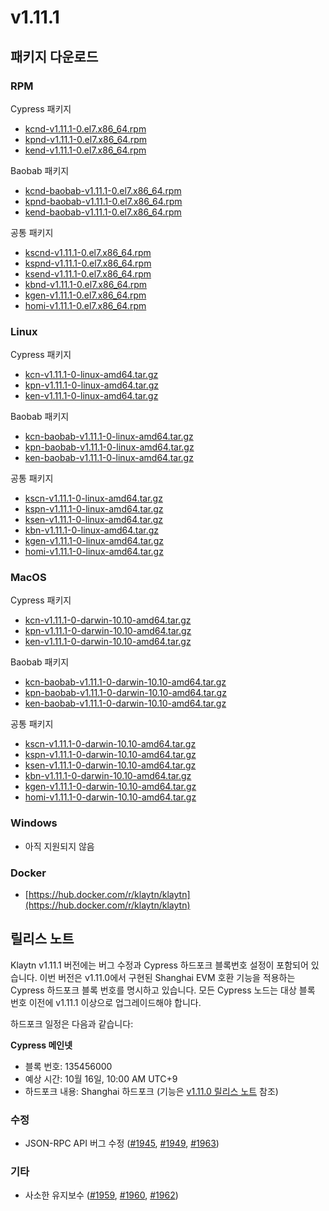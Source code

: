 # v1.11.1

## 패키지 다운로드

### RPM <a id="rpm"></a>

Cypress 패키지

- [kcnd-v1.11.1-0.el7.x86_64.rpm](https://packages.klaytn.net/klaytn/v1.11.1/kcnd-v1.11.1-0.el7.x86_64.rpm)
- [kpnd-v1.11.1-0.el7.x86_64.rpm](https://packages.klaytn.net/klaytn/v1.11.1/kpnd-v1.11.1-0.el7.x86_64.rpm)
- [kend-v1.11.1-0.el7.x86_64.rpm](https://packages.klaytn.net/klaytn/v1.11.1/kend-v1.11.1-0.el7.x86_64.rpm)

Baobab 패키지

- [kcnd-baobab-v1.11.1-0.el7.x86_64.rpm](https://packages.klaytn.net/klaytn/v1.11.1/kcnd-baobab-v1.11.1-0.el7.x86_64.rpm)
- [kpnd-baobab-v1.11.1-0.el7.x86_64.rpm](https://packages.klaytn.net/klaytn/v1.11.1/kpnd-baobab-v1.11.1-0.el7.x86_64.rpm)
- [kend-baobab-v1.11.1-0.el7.x86_64.rpm](https://packages.klaytn.net/klaytn/v1.11.1/kend-baobab-v1.11.1-0.el7.x86_64.rpm)

공통 패키지

- [kscnd-v1.11.1-0.el7.x86_64.rpm](https://packages.klaytn.net/klaytn/v1.11.1/kscnd-v1.11.1-0.el7.x86_64.rpm)
- [kspnd-v1.11.1-0.el7.x86_64.rpm](https://packages.klaytn.net/klaytn/v1.11.1/kspnd-v1.11.1-0.el7.x86_64.rpm)
- [ksend-v1.11.1-0.el7.x86_64.rpm](https://packages.klaytn.net/klaytn/v1.11.1/ksend-v1.11.1-0.el7.x86_64.rpm)
- [kbnd-v1.11.1-0.el7.x86_64.rpm](https://packages.klaytn.net/klaytn/v1.11.1/kbnd-v1.11.0-1.el7.x86_64.rpm)
- [kgen-v1.11.1-0.el7.x86_64.rpm](https://packages.klaytn.net/klaytn/v1.11.1/kgen-v1.11.0-1.el7.x86_64.rpm)
- [homi-v1.11.1-0.el7.x86_64.rpm](https://packages.klaytn.net/klaytn/v1.11.1/homi-v1.11.0-1.el7.x86_64.rpm)

### Linux <a id="linux"></a>

Cypress 패키지

- [kcn-v1.11.1-0-linux-amd64.tar.gz](https://packages.klaytn.net/klaytn/v1.11.1/kcn-v1.11.1-0-linux-amd64.tar.gz)
- [kpn-v1.11.1-0-linux-amd64.tar.gz](https://packages.klaytn.net/klaytn/v1.11.1/kpn-v1.11.1-0-linux-amd64.tar.gz)
- [ken-v1.11.1-0-linux-amd64.tar.gz](https://packages.klaytn.net/klaytn/v1.11.1/ken-v1.11.1-0-linux-amd64.tar.gz)

Baobab 패키지

- [kcn-baobab-v1.11.1-0-linux-amd64.tar.gz](https://packages.klaytn.net/klaytn/v1.11.1/kcn-baobab-v1.11.1-0-linux-amd64.tar.gz)
- [kpn-baobab-v1.11.1-0-linux-amd64.tar.gz](https://packages.klaytn.net/klaytn/v1.11.1/kpn-baobab-v1.11.1-0-linux-amd64.tar.gz)
- [ken-baobab-v1.11.1-0-linux-amd64.tar.gz](https://packages.klaytn.net/klaytn/v1.11.1/ken-baobab-v1.11.1-0-linux-amd64.tar.gz)

공통 패키지

- [kscn-v1.11.1-0-linux-amd64.tar.gz](https://packages.klaytn.net/klaytn/v1.11.1/kscn-v1.11.1-0-linux-amd64.tar.gz)
- [kspn-v1.11.1-0-linux-amd64.tar.gz](https://packages.klaytn.net/klaytn/v1.11.1/kspn-v1.11.1-0-linux-amd64.tar.gz)
- [ksen-v1.11.1-0-linux-amd64.tar.gz](https://packages.klaytn.net/klaytn/v1.11.1/ksen-v1.11.1-0-linux-amd64.tar.gz)
- [kbn-v1.11.1-0-linux-amd64.tar.gz](https://packages.klaytn.net/klaytn/v1.11.1/kbn-v1.11.0-1-linux-amd64.tar.gz)
- [kgen-v1.11.1-0-linux-amd64.tar.gz](https://packages.klaytn.net/klaytn/v1.11.1/kgen-v1.11.1-0-linux-amd64.tar.gz)
- [homi-v1.11.1-0-linux-amd64.tar.gz](https://packages.klaytn.net/klaytn/v1.11.1/homi-v1.11.1-0-linux-amd64.tar.gz)

### MacOS <a id="macos"></a>

Cypress 패키지

- [kcn-v1.11.1-0-darwin-10.10-amd64.tar.gz](https://packages.klaytn.net/klaytn/v1.11.1/kcn-v1.11.1-0-darwin-10.10-amd64.tar.gz)
- [kpn-v1.11.1-0-darwin-10.10-amd64.tar.gz](https://packages.klaytn.net/klaytn/v1.11.1/kpn-v1.11.1-0-darwin-10.10-amd64.tar.gz)
- [ken-v1.11.1-0-darwin-10.10-amd64.tar.gz](https://packages.klaytn.net/klaytn/v1.11.1/ken-v1.11.1-0-darwin-10.10-amd64.tar.gz)

Baobab 패키지

- [kcn-baobab-v1.11.1-0-darwin-10.10-amd64.tar.gz](https://packages.klaytn.net/klaytn/v1.11.1/kcn-baobab-v1.11.1-0-darwin-10.10-amd64.tar.gz)
- [kpn-baobab-v1.11.1-0-darwin-10.10-amd64.tar.gz](https://packages.klaytn.net/klaytn/v1.11.1/kpn-baobab-v1.11.1-0-darwin-10.10-amd64.tar.gz)
- [ken-baobab-v1.11.1-0-darwin-10.10-amd64.tar.gz](https://packages.klaytn.net/klaytn/v1.11.1/ken-baobab-v1.11.1-0-darwin-10.10-amd64.tar.gz)

공통 패키지

- [kscn-v1.11.1-0-darwin-10.10-amd64.tar.gz](https://packages.klaytn.net/klaytn/v1.11.1/kscn-v1.11.1-0-darwin-10.10-amd64.tar.gz)
- [kspn-v1.11.1-0-darwin-10.10-amd64.tar.gz](https://packages.klaytn.net/klaytn/v1.11.1/kspn-v1.11.1-0-darwin-10.10-amd64.tar.gz)
- [ksen-v1.11.1-0-darwin-10.10-amd64.tar.gz](https://packages.klaytn.net/klaytn/v1.11.1/ksen-v1.11.1-0-darwin-10.10-amd64.tar.gz)
- [kbn-v1.11.1-0-darwin-10.10-amd64.tar.gz](https://packages.klaytn.net/klaytn/v1.11.1/kbn-v1.11.0-1-darwin-10.10-amd64.tar.gz)
- [kgen-v1.11.1-0-darwin-10.10-amd64.tar.gz](https://packages.klaytn.net/klaytn/v1.11.1/kgen-v1.11.1-0-darwin-10.10-amd64.tar.gz)
- [homi-v1.11.1-0-darwin-10.10-amd64.tar.gz](https://packages.klaytn.net/klaytn/v1.11.1/homi-v1.11.1-0-darwin-10.10-amd64.tar.gz)

### Windows <a id="windows"></a>

- 아직 지원되지 않음

### Docker <a id="docker"></a>

- [https://hub.docker.com/r/klaytn/klaytn](https://hub.docker.com/r/klaytn/klaytn)

## 릴리스 노트

Klaytn v1.11.1 버전에는 버그 수정과 Cypress 하드포크 블록번호 설정이 포함되어 있습니다. 이번 버전은 v1.11.0에서 구현된 Shanghai EVM 호환 기능을 적용하는 Cypress 하드포크 블록 번호를 명시하고 있습니다. 모든 Cypress 노드는 대상 블록 번호 이전에 v1.11.1 이상으로 업그레이드해야 합니다.

하드포크 일정은 다음과 같습니다:

**Cypress 메인넷**

- 블록 번호: 135456000
- 예상 시간: 10월 16일, 10:00 AM UTC+9
- 하드포크 내용: Shanghai 하드포크 (기능은 [v1.11.0 릴리스 노트](https://github.com/klaytn/klaytn/releases/tag/v1.11.0) 참조)

### 수정

- JSON-RPC API 버그 수정 ([#1945](https://github.com/klaytn/klaytn/pull/1945), [#1949](https://github.com/klaytn/klaytn/pull/1949), [#1963](https://github.com/klaytn/klaytn/pull/1963))

### 기타

- 사소한 유지보수 ([#1959](https://github.com/klaytn/klaytn/pull/1959), [#1960](https://github.com/klaytn/klaytn/pull/1960), [#1962](https://github.com/klaytn/klaytn/pull/1962))
